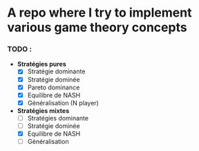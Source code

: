 # A repo where I try to implement various game theory concepts


### TODO : 
* **Stratégies pures**
    - [X] Stratégie dominante
    - [X] Stratégie dominée
    - [X] Pareto dominance
    - [X] Equilibre de NASH
    - [X] Généralisation (N player)

* **Stratégies mixtes**
   - [ ] Stratégies dominante
   - [ ] Stratégie dominée
   - [X] Equilibre de NASH
   - [ ] Généralisation 
